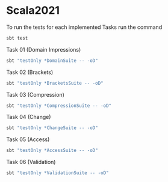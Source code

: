 # Scala2021

To run the tests for each implemented Tasks run the command

```scala
sbt test
```

Task 01 (Domain Impressions)
```scala
sbt "testOnly *DomainSuite -- -oD"
```

Task 02 (Brackets)
```scala
sbt "testOnly *BracketsSuite -- -oD"
```

Task 03 (Compression)
```scala
sbt "testOnly *CompressionSuite -- -oD"
```

Task 04 (Change)
```scala
sbt "testOnly *ChangeSuite -- -oD"
```

Task 05 (Access)
```scala
sbt "testOnly *AccessSuite -- -oD"
```

Task 06 (Validation)
```scala
sbt "testOnly *ValidationSuite -- -oD"
```